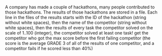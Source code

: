 A company has made a couple of hackathons, many people contributed to those hackathons. The results
of those hackathons are stored in a file. Each line in the files of the results starts with the ID of the
hackathon (string without white spaces), then the name of the competitor (string without white spaces),
then the results of every task the competitor solved on the scale of 1..100 (integer), the competitor
solved at least one task!
get the competitor who got the max score before the first failing competitor (the score is the
average
GRADE 3
of all of the results of one competitor, and a competitor fails if he scored less than 40%)

